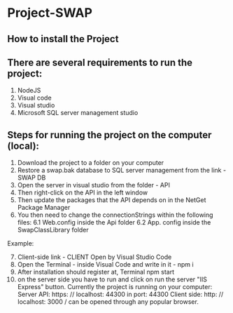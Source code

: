 # Project-SWAP

## How to install the Project

## There are several requirements to run the project:
1. NodeJS
2. Visual code
3. Visual studio
4. Microsoft SQL server management studio

## Steps for running the project on the computer (local):
1. Download the project to a folder on your computer
2. Restore a swap.bak database to SQL server management from the link - SWAP DB
3. Open the server in visual studio from the folder - API
4. Then right-click on the API in the left window
5. Then update the packages that the API depends on in the NetGet Package Manager
6. You then need to change the connectionStrings within the following files:
   6.1 Web.config inside the Api folder
   6.2 App. config inside the SwapClassLibrary folder

Example:
  <connectionStrings>
      <add name = "SwapDbConnection" connectionString = "metadata = res: //*/EF.Model.csdl | res: //*/EF.Model.ssdl | res: //*/EF.Model.msl; provider = System.Data.SqlClient; provider connection string = & quot; data source = [enter name of DB here]; initial catalog = Swap; integrated security = True; MultipleActiveResultSets = True; App = EntityFramework & quot; " providerName = "System.Data.EntityClient" />
  </connectionStrings>
  
7. Client-side link - CLIENT Open by Visual Studio Code
8. Open the Terminal - inside Visual Code and write in it - npm i
9. After installation should register at, Terminal npm start
10. on the server side you have to run and click on run the server "IIS Express" button.
Currently the project is running on your computer:
Server API: https: // localhost: 44300 in port: 44300
Client side: http: // localhost: 3000 / can be opened through any popular browser.

